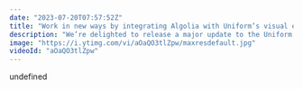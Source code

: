 ```yaml
---
date: "2023-07-20T07:57:52Z"
title: "Work in new ways by integrating Algolia with Uniform’s visual editor"
description: "We’re delighted to release a major update to the Uniform + Algolia integration, which uses the power of Algolia search to accelerate and automate the creation of digital experiences - helping brands to create great apps and websites for marketing and commerce that drive conversions. \n\nTwo key features: Automated content or product suggestions based on search parameters in Algolia, easy to set up via the Uniform Visual editor.\nAnd create customized faceted search pages with instant search components from Algolia, and control how they are displayed in Uniform Canvas.\n\nWant to get started yourself? Check out this video: https://youtu.be/lfkshoNh3oc"
image: "https://i.ytimg.com/vi/aOaQO3tlZpw/maxresdefault.jpg"
videoId: "aOaQO3tlZpw"
---
```


undefined